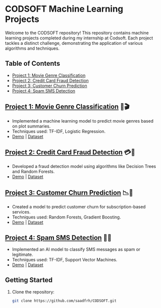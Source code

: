 # CODSOFT Machine Learning Projects

Welcome to the CODSOFT repository! This repository contains machine learning projects completed during my internship at Codsoft. Each project tackles a distinct challenge, demonstrating the application of various algorithms and techniques.

## Table of Contents

- [Project 1: Movie Genre Classification](#project-1-movie-genre-classification)
- [Project 2: Credit Card Fraud Detection](#project-2-credit-card-fraud-detection)
- [Project 3: Customer Churn Prediction](#project-3-customer-churn-prediction)
- [Project 4: Spam SMS Detection](#project-4-spam-sms-detection)

## [Project 1: Movie Genre Classification](#project-1-movie-genre-classification) 🍿🎬

- Implemented a machine learning model to predict movie genres based on plot summaries.
- Techniques used: TF-IDF, Logistic Regression.
- [Demo](insert_link) | [Dataset](https://www.kaggle.com/datasets/hijest/genre-classification-dataset-imdb)

## [Project 2: Credit Card Fraud Detection](#project-2-credit-card-fraud-detection) 💳🚫

- Developed a fraud detection model using algorithms like Decision Trees and Random Forests.
- [Demo](insert_link) | [Dataset](https://www.kaggle.com/datasets/kartik2112/fraud-detection)

## [Project 3: Customer Churn Prediction](#project-3-customer-churn-prediction) 📉🔄

- Created a model to predict customer churn for subscription-based services.
- Techniques used: Random Forests, Gradient Boosting.
- [Demo](insert_link) | [Dataset](https://www.kaggle.com/datasets/shantanudhakadd/bank-customer-churn-prediction)

## [Project 4: Spam SMS Detection](#project-4-spam-sms-detection) 📱🚫

- Implemented an AI model to classify SMS messages as spam or legitimate.
- Techniques used: TF-IDF, Support Vector Machines.
- [Demo](insert_link) | [Dataset](https://www.kaggle.com/datasets/uciml/sms-spam-collection-dataset)



## Getting Started

1. Clone the repository:

   ```bash
   git clone https://github.com/saadfrh/CODSOFT.git
